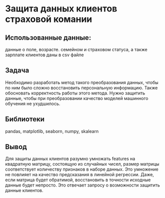 # Защита данных клиентов страховой комании
## Использованные данные:
данные о поле, возрасте. семейном и страховом статуса, а также зарплате клиентов даны в csv файле
## Задача
Необходимо разработать метод такого преобразования данных, чтобы по ним было сложно восстановить персональную информацию. Также обосновать корректность работы этого метода. Нужно защитить данные, чтобы при преобразовании качество моделей машинного обучения не ухудшилось. 
## Библиотеки
pandas, matplotlib, seaborn, numpy, skalearn
## Вывод
Для защиты данных клиентов разумно умножать features на квадратную матрицу, состоящую из случайных чисел, размер матрицы соответствует количеству признаков в наборе данных. Это умножение не повлияет на качество предсказания в линейной регрессии. Даже, если матрица будет обратимой, восстановить в точности исходные данные будет непросто. Это отвечает запросу о возможности защитить данные клиентов.
